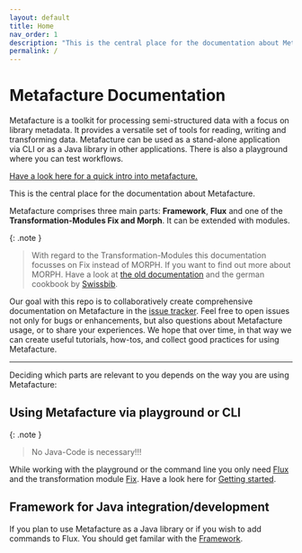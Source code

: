 ```yaml
---
layout: default
title: Home
nav_order: 1
description: "This is the central place for the documentation about Metafacture."
permalink: /
---
```


# Metafacture Documentation

Metafacture is a toolkit for processing semi-structured data with a focus on library metadata. It provides a versatile set of tools for reading, writing and transforming data. Metafacture can be used as a stand-alone application via CLI or as a Java library in other applications. There is also a playground where you can test workflows.

[Have a look here for a quick intro into metafacture.](./docs/MF-in-5-min.html)

This is the central place for the documentation about Metafacture.

Metafacture comprises three main parts: **Framework**, **Flux** and one of the **Transformation-Modules Fix and Morph**. It can be extended with modules.

{: .note }
> With regard to the Transformation-Modules this documentation focusses on Fix instead of MORPH. If you want to find out more about MORPH. Have a look at [the old documentation](https://github.com/metafacture/metafacture-core/wiki/Metamorph-User-Guide) and the german cookbook by [Swissbib](https://swissbib.gitlab.io/metamorph-doku/).


Our goal with this repo is to collaboratively create comprehensive documentation on Metafacture in the [issue tracker](https://github.com/culturegraph/metafacture-documentation/issues?q=). Feel free to open issues not only for bugs or enhancements, but also questions about Metafacture usage, or to share your experiences. We hope that over time, in that way we can create useful tutorials, how-tos, and collect good practices for using Metafacture.

__________________

Deciding which parts are relevant to you depends on the way you are using Metafacture:

## Using Metafacture via playground or CLI

{: .note }
> No Java-Code is necessary!!!

While working with the playground or the command line you only need [Flux](/docs/flux/flux.html) and the transformation module [Fix](/docs/fix/fix.html).
Have a look here for [Getting started](/docs/Getting-Started.html).


## Framework for Java integration/development

If you plan to use Metafacture as a Java library or if you wish to add commands to Flux. You should get familar with the [Framework](#framework).
